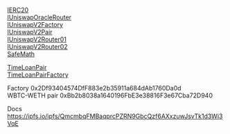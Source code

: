 [IERC20](docs/IERC20.md)  
[IUniswapOracleRouter](docs/IUniswapOracleRouter.md)  
[IUniswapV2Factory](docs/IUniswapV2Factory.md)  
[IUniswapV2Pair](docs/IUniswapV2Pair.md)  
[IUniswapV2Router01](docs/IUniswapV2Router01.md)  
[IUniswapV2Router02](docs/IUniswapV2Router02.md)  
[SafeMath](docs/SafeMath.md)  


[TimeLoanPair](docs/TimeLoanPair.md)  
[TimeLoanPairFactory](docs/TimeLoanPairFactory.md)  

Factory 0x2Df93404574DfF883e2b35911a684dAb1760Da0d  
WBTC-WETH pair 0xBb2b8038a1640196FbE3e38816F3e67Cba72D940  

Docs https://ipfs.io/ipfs/QmcmbqFMBaqprcPZRN9GbcQzf6AXxzuwJsvTk1d3Wi3VqE  
